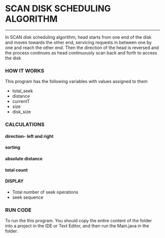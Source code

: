 # SCAN DISK SCHEDULING ALGORITHM
___
In SCAN disk scheduling algorithm, head starts from one end of the disk and moves towards the other end, servicing requests in between one by one and reach the other end. Then the direction of the head is reversed and the process continues as head continuously scan back and forth to access the disk

### HOW IT WORKS

This program has the following variables with values assigned to them
 * total_seek
 * distance
 * currentT
 * size
 * disk_size




###  CALCULATIONS
####  direction- left and right 
####   sorting
####   absolute distance
####	total count





#### DISPLAY

* Total number of seek operations
* seek sequence



### RUN CODE
To run the this program. You should copy the entire content of the folder into a project in the IDE or Text Editor, and then run the Main.java in the folder.

